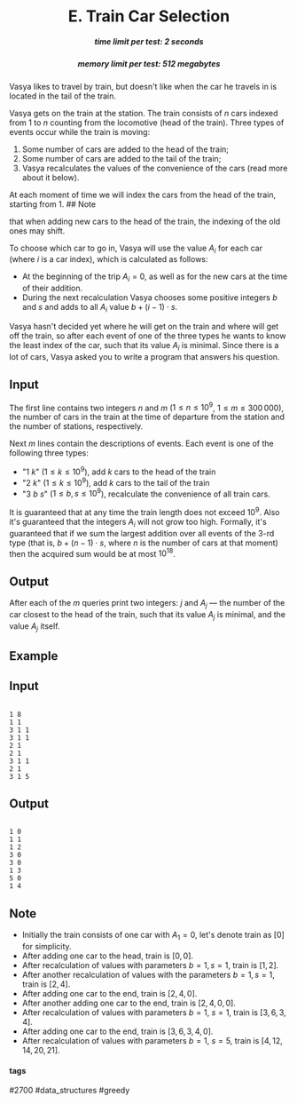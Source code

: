 <h1 style='text-align: center;'> E. Train Car Selection</h1>

<h5 style='text-align: center;'>time limit per test: 2 seconds</h5>
<h5 style='text-align: center;'>memory limit per test: 512 megabytes</h5>

Vasya likes to travel by train, but doesn't like when the car he travels in is located in the tail of the train.

Vasya gets on the train at the station. The train consists of $n$ cars indexed from $1$ to $n$ counting from the locomotive (head of the train). Three types of events occur while the train is moving:

1. Some number of cars are added to the head of the train;
2. Some number of cars are added to the tail of the train;
3. Vasya recalculates the values of the convenience of the cars (read more about it below).

At each moment of time we will index the cars from the head of the train, starting from $1$. ## Note

 that when adding new cars to the head of the train, the indexing of the old ones may shift.

To choose which car to go in, Vasya will use the value $A_i$ for each car (where $i$ is a car index), which is calculated as follows:

* At the beginning of the trip $A_i=0$, as well as for the new cars at the time of their addition.
* During the next recalculation Vasya chooses some positive integers $b$ and $s$ and adds to all $A_i$ value $b + (i - 1) \cdot s$.

Vasya hasn't decided yet where he will get on the train and where will get off the train, so after each event of one of the three types he wants to know the least index of the car, such that its value $A_i$ is minimal. Since there is a lot of cars, Vasya asked you to write a program that answers his question.

## Input

The first line contains two integers $n$ and $m$ ($1 \leq n \leq 10^9$, $1 \leq m \leq 300\,000$), the number of cars in the train at the time of departure from the station and the number of stations, respectively.

Next $m$ lines contain the descriptions of events. Each event is one of the following three types:

* "$1$ $k$" ($1 \le k \le 10^9$), add $k$ cars to the head of the train
* "$2$ $k$" ($1 \le k \le 10^9$), add $k$ cars to the tail of the train
* "$3$ $b$ $s$" ($1 \le b, s \le 10^9$), recalculate the convenience of all train cars.

It is guaranteed that at any time the train length does not exceed $10^9$. Also it's guaranteed that the integers $A_i$ will not grow too high. Formally, it's guaranteed that if we sum the largest addition over all events of the $3$-rd type (that is, $b + (n - 1) \cdot s$, where $n$ is the number of cars at that moment) then the acquired sum would be at most $10^{18}$.

## Output

After each of the $m$ queries print two integers: $j$ and $A_j$ — the number of the car closest to the head of the train, such that its value $A_j$ is minimal, and the value $A_j$ itself.

## Example

## Input


```

1 8
1 1
3 1 1
3 1 1
2 1
2 1
3 1 1
2 1
3 1 5

```
## Output


```

1 0
1 1
1 2
3 0
3 0
1 3
5 0
1 4

```
## Note

* Initially the train consists of one car with $A_1 = 0$, let's denote train as $[0]$ for simplicity.
* After adding one car to the head, train is $[0, 0]$.
* After recalculation of values with parameters $b=1, s=1$, train is $[1, 2]$.
* After another recalculation of values with the parameters $b=1, s=1$, train is $[2, 4]$.
* After adding one car to the end, train is $[2, 4, 0]$.
* After another adding one car to the end, train is $[2, 4, 0, 0]$.
* After recalculation of values with parameters $b=1$, $s=1$, train is $[3, 6, 3, 4]$.
* After adding one car to the end, train is $[3, 6, 3, 4, 0]$.
* After recalculation of values with parameters $b=1$, $s=5$, train is $[4, 12, 14, 20, 21]$.


#### tags 

#2700 #data_structures #greedy 